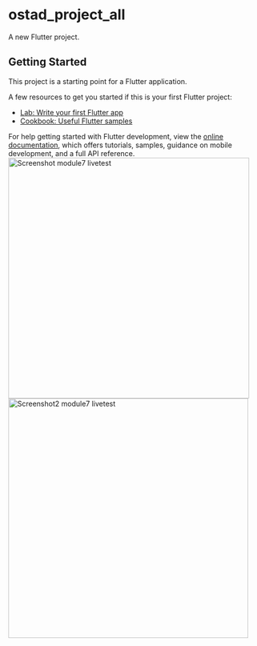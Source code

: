 # ostad_project_all

A new Flutter project.

## Getting Started

This project is a starting point for a Flutter application.

A few resources to get you started if this is your first Flutter project:

- [Lab: Write your first Flutter app](https://docs.flutter.dev/get-started/codelab)
- [Cookbook: Useful Flutter samples](https://docs.flutter.dev/cookbook)

For help getting started with Flutter development, view the
[online documentation](https://docs.flutter.dev/), which offers tutorials,
samples, guidance on mobile development, and a full API reference.
<img width="481" alt="Screenshot module7 livetest" src="https://github.com/Sazzad-Hossain-Sobuj/Ostad_Flutter/assets/93114191/d495d18f-dd4b-429e-a00d-364c83e9e566">
<img width="479" alt="Screenshot2 module7 livetest" src="https://github.com/Sazzad-Hossain-Sobuj/Ostad_Flutter/assets/93114191/5a939fe9-6603-4c87-9eaa-db270c8df506">
